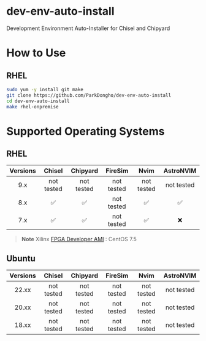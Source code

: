 dev-env-auto-install
===
Development Environment Auto-Installer for Chisel and Chipyard

# How to Use
## RHEL 
```bash
sudo yum -y install git make
git clone https://github.com/ParkDongho/dev-env-auto-install
cd dev-env-auto-install
make rhel-onpremise
```



# Supported Operating Systems
## RHEL

| Versions |   Chisel   |  Chipyard  |  FireSim   |    Nvim    | AstroNVIM  |
|:--------:|:----------:|:----------:|:----------:|:----------:|:----------:|
|   9.x    | not tested | not tested | not tested | not tested | not tested |
|   8.x    |     ✅      |     ✅     | not tested |     ✅     |     ✅     |
|   7.x    |     ✅      |     ✅     | not tested |     ✅     |     ❌     |



> **Note**
> Xilinx [FPGA Developer AMI](https://aws.amazon.com/marketplace/pp/prodview-gimv3gqbpe57k) : CentOS 7.5

## Ubuntu
| Versions |   Chisel   |  Chipyard  |  FireSim   |    Nvim    | AstroNVIM  |
|:--------:|:----------:|:----------:|:----------:|:----------:|:----------:|
|  22.xx   | not tested | not tested | not tested | not tested | not tested |
|  20.xx   | not tested | not tested | not tested | not tested | not tested |
|  18.xx   | not tested | not tested | not tested | not tested | not tested |
